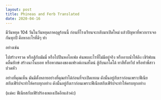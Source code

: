```yaml
---
layout: post
title: Phineas and Ferb Translated
date: 2020-04-16
---
```


มีวันหยุด 104 วันในวันหยุดภาคฤดูร้อนนี้
ก่อนที่โรงเรียนจะกลับมาเปิดใหม่
แล้วปัญหาที่พวกเราเจอกันทุกปี คือหาอะไรที่ดีๆ ทํา

อย่างเช่น

ไปสร้างจรวด หรือสู้กับมัมมี่ หรือไปปีนหอไอเฟล
ค้นพบอะไรที่ไม่มีอยู่จริง หรืออาบนํ้าให้ลิง
เซิร์ฟบนคลื่นยักษ์ สร้างนาโนบอท หรือหาสมองของแฟรงค์เกนสไตน์
สู้กับนกโดโด้ ทาสีทั้งทวีป หรือทําพี่สาวปวดหัว

อย่างที่คุณเห็น มันมีตั้งหลายอย่างที่คุณทําได้ก่อนที่จะเปิดเทอม
ดังนั้นอยู่กับเราก่อนเพราะฟีเนียสกับเฟิร์ปจะทําให้ครบทุกอย่าง
ดังนั้นอยู่กับเราก่อนเพราะฟีเนียสกับเฟิร์ปจะทําให้ครบทุกอย่าง

(แม่คะ ฟีเนียสกับเฟิร์ปร้องเพลงเปิดอีกแล้วค่ะ)
